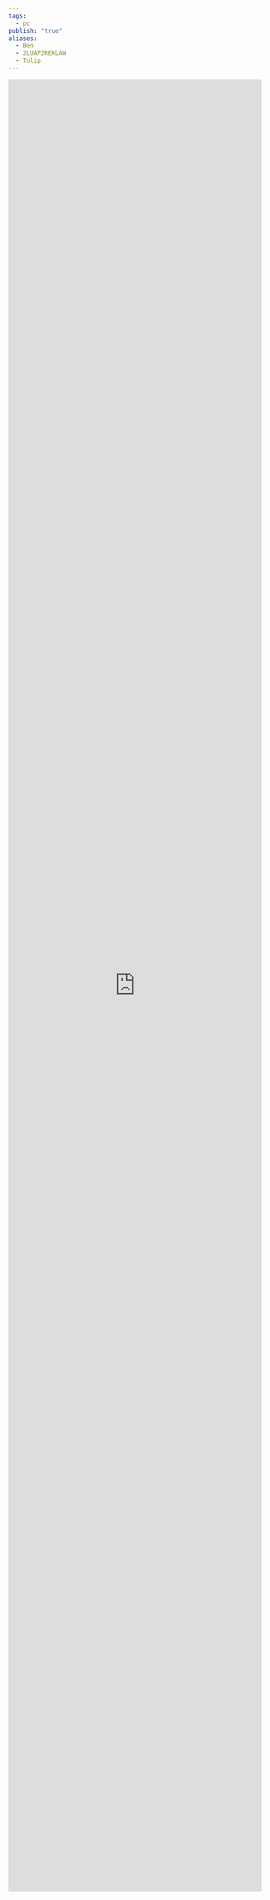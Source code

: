 ```yaml
---
tags:
  - pc
publish: "true"
aliases:
  - Ben
  - 2LUAP2REKLAW
  - Tulip
---
```

<iframe height="900" src="https://app.demiplane.com/nexus/daggerheart/character-sheet/876cdda9-faf4-452c-bfbc-326282759520" title="Demiplane" frameborder="0"  style="width:100%; height:90vh"></iframe>